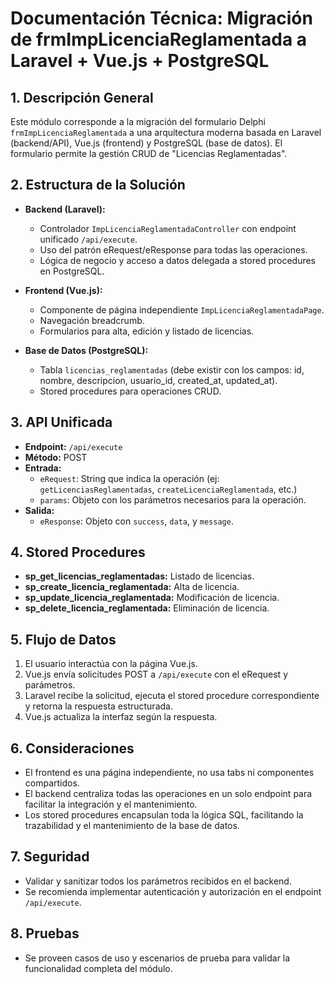 # Documentación Técnica: Migración de frmImpLicenciaReglamentada a Laravel + Vue.js + PostgreSQL

## 1. Descripción General
Este módulo corresponde a la migración del formulario Delphi `frmImpLicenciaReglamentada` a una arquitectura moderna basada en Laravel (backend/API), Vue.js (frontend) y PostgreSQL (base de datos). El formulario permite la gestión CRUD de "Licencias Reglamentadas".

## 2. Estructura de la Solución
- **Backend (Laravel):**
  - Controlador `ImpLicenciaReglamentadaController` con endpoint unificado `/api/execute`.
  - Uso del patrón eRequest/eResponse para todas las operaciones.
  - Lógica de negocio y acceso a datos delegada a stored procedures en PostgreSQL.

- **Frontend (Vue.js):**
  - Componente de página independiente `ImpLicenciaReglamentadaPage`.
  - Navegación breadcrumb.
  - Formularios para alta, edición y listado de licencias.

- **Base de Datos (PostgreSQL):**
  - Tabla `licencias_reglamentadas` (debe existir con los campos: id, nombre, descripcion, usuario_id, created_at, updated_at).
  - Stored procedures para operaciones CRUD.

## 3. API Unificada
- **Endpoint:** `/api/execute`
- **Método:** POST
- **Entrada:**
  - `eRequest`: String que indica la operación (ej: `getLicenciasReglamentadas`, `createLicenciaReglamentada`, etc.)
  - `params`: Objeto con los parámetros necesarios para la operación.
- **Salida:**
  - `eResponse`: Objeto con `success`, `data`, y `message`.

## 4. Stored Procedures
- **sp_get_licencias_reglamentadas:** Listado de licencias.
- **sp_create_licencia_reglamentada:** Alta de licencia.
- **sp_update_licencia_reglamentada:** Modificación de licencia.
- **sp_delete_licencia_reglamentada:** Eliminación de licencia.

## 5. Flujo de Datos
1. El usuario interactúa con la página Vue.js.
2. Vue.js envía solicitudes POST a `/api/execute` con el eRequest y parámetros.
3. Laravel recibe la solicitud, ejecuta el stored procedure correspondiente y retorna la respuesta estructurada.
4. Vue.js actualiza la interfaz según la respuesta.

## 6. Consideraciones
- El frontend es una página independiente, no usa tabs ni componentes compartidos.
- El backend centraliza todas las operaciones en un solo endpoint para facilitar la integración y el mantenimiento.
- Los stored procedures encapsulan toda la lógica SQL, facilitando la trazabilidad y el mantenimiento de la base de datos.

## 7. Seguridad
- Validar y sanitizar todos los parámetros recibidos en el backend.
- Se recomienda implementar autenticación y autorización en el endpoint `/api/execute`.

## 8. Pruebas
- Se proveen casos de uso y escenarios de prueba para validar la funcionalidad completa del módulo.
